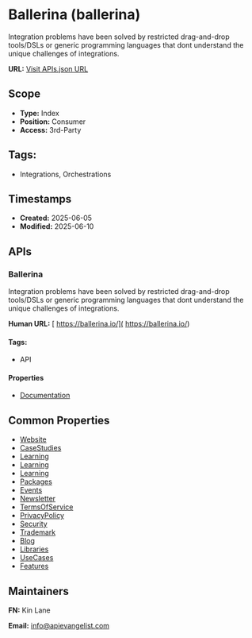 # Ballerina (ballerina)
Integration problems have been solved by restricted drag-and-drop tools/DSLs or generic programming languages that dont understand the unique challenges of integrations. 

**URL:** [Visit APIs.json URL](https://raw.githubusercontent.com/api-evangelist/ballerina/refs/heads/main/apis.yml)

## Scope

- **Type:** Index 
- **Position:** Consumer 
- **Access:** 3rd-Party 

## Tags:

 - Integrations, Orchestrations

## Timestamps

- **Created:** 2025-06-05 
- **Modified:** 2025-06-10 

## APIs

### Ballerina
Integration problems have been solved by restricted drag-and-drop tools/DSLs or generic programming languages that dont understand the unique challenges of integrations. 

**Human URL:** [ https://ballerina.io/]( https://ballerina.io/)


#### Tags:

 - API

#### Properties

- [Documentation]( https://ballerina.io/)

## Common Properties

- [Website](https://ballerina.io/)
- [CaseStudies](https://ballerina.io/case-studies/)
- [Learning](https://ballerina.io/learn/)
- [Learning](https://ballerina.io/learn/)
- [Learning](https://ballerina.io/learn/)
- [Packages](https://central.ballerina.io/)
- [Events](https://ballerina.io/community/events/)
- [Newsletter](https://ballerina.io/community/#subscribe-to-our-newsletter)
- [TermsOfService](https://ballerina.io/terms-of-service/)
- [PrivacyPolicy](https://ballerina.io/privacy-policy/)
- [Security](https://ballerina.io/security-policy/)
- [Trademark](https://ballerina.io/trademark-usage-policy/)
- [Blog](https://blog.ballerina.io/)
- [Libraries](https://central.ballerina.io/ballerina-library)
- [UseCases](undefined)
- [Features](undefined)

## Maintainers

**FN:** Kin Lane

**Email:** info@apievangelist.com

